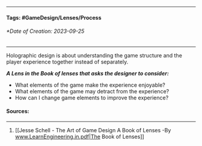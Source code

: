 __________________________________________________________________________
#### **Tags:** #GameDesign/Lenses/Process  
###### *Date of Creation: 2023-09-25
__________________________________________________________________________

Holographic design is about understanding the game structure and the player experience together instead of separately. 

***A Lens in the Book of lenses that asks the designer to consider:***
- What elements of the game make the experience enjoyable?
- What elements of the game may detract from the experience?
- How can I change game elements to improve the experience?
#### Sources:
__________________________________________________________________________
1. [[Jesse Schell - The Art of Game Design A Book of Lenses -By www.LearnEngineering.in.pdf|The Book of Lenses]]